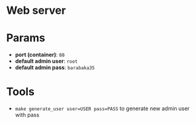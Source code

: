 # Web server

# Params

 * **port (container)**: `80`
 * **default admin user**: `root`
 * **default admin pass**: `barabaka35`

# Tools

 * `make generate_user user=USER pass=PASS` to generate new admin user with pass
